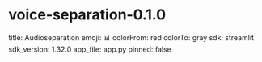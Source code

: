 # voice-separation-0.1.0
title: Audioseparation
emoji: 📊
colorFrom: red
colorTo: gray
sdk: streamlit
sdk_version: 1.32.0
app_file: app.py
pinned: false
